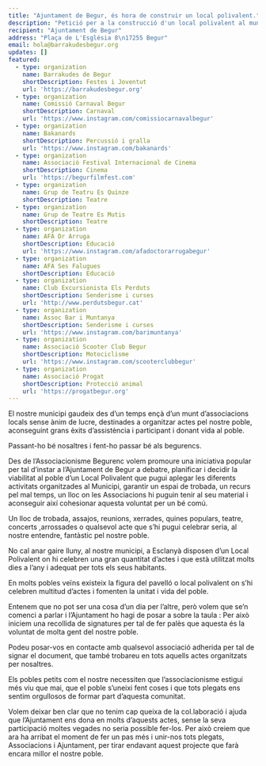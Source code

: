 ```yaml
---
title: "Ajuntament de Begur, és hora de construir un local polivalent."
description: "Petició per a la construcció d'un local polivalent al municipi de Begur"
recipient: "Ajuntament de Begur"
address: "Plaça de L'Església 8\n17255 Begur"
email: hola@barrakudesbegur.org
updates: []
featured:
  - type: organization
    name: Barrakudes de Begur
    shortDescription: Festes i Joventut
    url: 'https://barrakudesbegur.org'
  - type: organization
    name: Comissió Carnaval Begur
    shortDescription: Carnaval
    url: 'https://www.instagram.com/comissiocarnavalbegur'
  - type: organization
    name: Bakanards
    shortDescription: Percussió i gralla
    url: 'https://www.instagram.com/bakanards'
  - type: organization
    name: Associació Festival Internacional de Cinema
    shortDescription: Cinema
    url: 'https://begurfilmfest.com'
  - type: organization
    name: Grup de Teatru Es Quinze
    shortDescription: Teatre
  - type: organization
    name: Grup de Teatre Es Mutis
    shortDescription: Teatre
  - type: organization
    name: AFA Dr Arruga
    shortDescription: Educació
    url: 'https://www.instagram.com/afadoctorarrugabegur'
  - type: organization
    name: AFA Ses Falugues
    shortDescription: Educació
  - type: organization
    name: Club Excursionista Els Perduts
    shortDescription: Senderisme i curses
    url: 'http://www.perdutsbegur.cat'
  - type: organization
    name: Assoc Bar i Muntanya
    shortDescription: Senderisme i curses
    url: 'https://www.instagram.com/barimuntanya'
  - type: organization
    name: Associació Scooter Club Begur
    shortDescription: Motociclisme
    url: 'https://www.instagram.com/scooterclubbegur'
  - type: organization
    name: Associació Progat
    shortDescription: Protecció animal
    url: 'https://progatbegur.org'
---
```


El nostre municipi gaudeix des d’un temps ençà d’un munt d’associacions locals sense ànim de lucre,
destinades a organitzar actes pel nostre poble, aconseguint grans èxits d’assistència i participant i
donant vida al poble.

Passant-ho bé nosaltres i fent-ho passar bé als begurencs.

Des de l’Associacionisme Begurenc volem promoure una iniciativa popular per tal d’instar a
l’Ajuntament de Begur a debatre, planificar i decidir la viabilitat al poble d’un Local Polivalent que pugui
aplegar les diferents activitats organitzades al Municipi, garantir un espai de trobada, un recurs pel mal
temps, un lloc on les Associacions hi puguin tenir al seu material i aconseguir així cohesionar aquesta
voluntat per un bé comú.

Un lloc de trobada, assajos, reunions, xerrades, quines populars, teatre, concerts ,arrossades o
qualsevol acte que s’hi pugui celebrar seria, al nostre entendre, fantàstic pel nostre poble.

No cal anar gaire lluny, al nostre municipi, a Esclanyà disposen d’un Local Polivalent on hi celebren una
gran quantitat d’actes i que està utilitzat molts dies a l’any i adequat per tots els seus habitants.

En molts pobles veïns existeix la figura del pavelló o local polivalent on s’hi celebren multitud d’actes i
fomenten la unitat i vida del poble.

Entenem que no pot ser una cosa d’un dia per l’altre, però volem que se’n comenci a parlar i
l’Ajuntament ho hagi de posar a sobre la taula : Per això iniciem una recollida de signatures per tal de fer
palès que aquesta és la voluntat de molta gent del nostre poble.

Podeu posar-vos en contacte amb qualsevol associació adherida per tal de signar el document, que
també trobareu en tots aquells actes organitzats per nosaltres.

Els pobles petits com el nostre necessiten que l’associacionisme estigui més viu que mai, que el poble
s’uneixi fent coses i que tots plegats ens sentim orgullosos de formar part d’aquesta comunitat.

Volem deixar ben clar que no tenim cap queixa de la col.laboració i ajuda que l’Ajuntament ens dona en
molts d’aquests actes, sense la seva participació moltes vegades no seria possible fer-los. Per això
creiem que ara ha arribat el moment de fer un pas més i unir-nos tots plegats, Associacions i
Ajuntament, per tirar endavant aquest projecte que farà encara millor el nostre poble.
